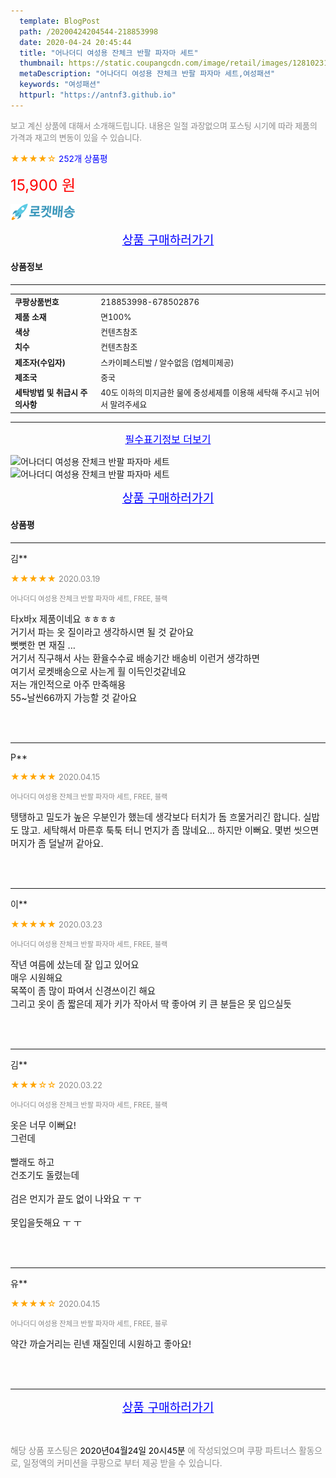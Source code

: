 ```yaml
---
  template: BlogPost
  path: /20200424204544-218853998
  date: 2020-04-24 20:45:44
  title: "어나더디 여성용 잔체크 반팔 파자마 세트"
  thumbnail: https://static.coupangcdn.com/image/retail/images/12810231941377-e963788a-0225-457f-a184-c4d133e6438f.jpg
  metaDescription: "어나더디 여성용 잔체크 반팔 파자마 세트,여성패션"
  keywords: "여성패션"
  httpurl: "https://antnf3.github.io"
---
```

  
<span style="color: #888;font-size:0.8rem">보고 계신 상품에 대해서 소개해드립니다.
내용은 일절 과장없으며 포스팅 시기에 따라 제품의 가격과 재고의 변동이 있을 수 있습니다.</span>
  
<span style="color: orange;">★★★★☆</span> <span style="color: blue;font-size: 0.85rem;">252개 상품평</span>

<span style="font-size: 0.9rem"></span> 

<span style="color: red;font-size: 1.5rem;">15,900 원</span>

![로켓배송](/assets/rocket_logo.png)

<p align="center"><a href="http://me2.do/GXhG5X33" style="font-size: 1.2rem; color: blue;">상품 구매하러가기</a></p>

#### 상품정보

---

|                  |                       |
| ---------------- | --------------------- |
| **<span style="font-size:0.8rem;">쿠팡상품번호</span>** | <span style="font-size:0.8rem;">218853998-678502876</span> |
| **<span style="font-size:0.8rem;">제품 소재</span>**    | <span style="font-size:0.8rem;">면100%</span>        |
| **<span style="font-size:0.8rem;">색상</span>**    | <span style="font-size:0.8rem;">컨텐츠참조</span>        |
| **<span style="font-size:0.8rem;">치수</span>**    | <span style="font-size:0.8rem;">컨텐츠참조</span>        |
| **<span style="font-size:0.8rem;">제조자(수입자)</span>**    | <span style="font-size:0.8rem;">스카이페스티발 / 알수없음 (업체미제공)</span>        |
| **<span style="font-size:0.8rem;">제조국</span>**    | <span style="font-size:0.8rem;">중국</span>        |
| **<span style="font-size:0.8rem;">세탁방법 및 취급시 주의사항</span>**    | <span style="font-size:0.8rem;">40도 이하의 미지금한 물에 중성세제를 이용해 세탁해 주시고 뉘어서 말려주세요</span>        |




---

<p align="center"><a href="http://me2.do/GXhG5X33" style="font-size: 1rem; color: blue;">필수표기정보 더보기</a></p>

![어나더디 여성용 잔체크 반팔 파자마 세트](http://thumbnail8.coupangcdn.com/thumbnails/remote/q89/image/product/content/vendorItem/2019/09/23/678502876/d749c72b-7a2d-4948-978e-74676f22c782.jpg)
![어나더디 여성용 잔체크 반팔 파자마 세트](http://thumbnail10.coupangcdn.com/thumbnails/remote/q89/image/retail/images/321234716317860-2cbb1efa-cb6d-4dd8-b9ab-f37b2c56f77d.jpg)

<p align="center"><a href="http://me2.do/GXhG5X33" style="font-size: 1.2rem; color: blue;">상품 구매하러가기</a></p>

#### 상품평
  
---
  
김**
    
<span style="color: orange;">★★★★★</span> <span style="font-size:0.8rem;color: #888;">2020.03.19</span>
    
<span style="color: #888;font-size:0.7rem">어나더디 여성용 잔체크 반팔 파자마 세트, FREE, 블랙</span>
    

    
<span style="font-size: 0.9rem;">타x바x 제품이네요 ㅎㅎㅎㅎ <br/>거기서 파는 옷 질이라고 생각하시면 될 것 같아요 <br/>뻣뻣한 면 재질 ... <br/>거기서 직구해서 사는 환율수수료 배송기간 배송비 이런거 생각하면<br/>여기서 로켓배송으로 사는게 훨 이득인것같네요 <br/>저는 개인적으로 아주 만족해용 <br/>55~날씬66까지 가능할 것 같아요</span>
    
<br>
<br>

---
  
P**
    
<span style="color: orange;">★★★★★</span> <span style="font-size:0.8rem;color: #888;">2020.04.15</span>
    
<span style="color: #888;font-size:0.7rem">어나더디 여성용 잔체크 반팔 파자마 세트, FREE, 블랙</span>
    

    
<span style="font-size: 0.9rem;">탱탱하고 밀도가 높은 우분인가 했는데 생각보다 터치가 돔 흐물거리긴 합니다. 실밥도 많고. 세탁해서 마른후 툭툭 터니 먼지가 좀 많네요... 하지만 이뻐요. 몇번 씻으면 머지가 좀 덜날꺼 같아요.</span>
    
<br>
<br>

---
  
이**
    
<span style="color: orange;">★★★★★</span> <span style="font-size:0.8rem;color: #888;">2020.03.23</span>
    
<span style="color: #888;font-size:0.7rem">어나더디 여성용 잔체크 반팔 파자마 세트, FREE, 블랙</span>
    

    
<span style="font-size: 0.9rem;">작년 여름에 샀는데 잘 입고 있어요 <br/>매우 시원해요<br/>목쪽이 좀 많이 파여서 신경쓰이긴 해요<br/>그리고 옷이 좀 짧은데 제가 키가 작아서 딱 좋아여 키 큰 분들은 못 입으실듯</span>
    
<br>
<br>

---
  
김**
    
<span style="color: orange;">★★★☆☆</span> <span style="font-size:0.8rem;color: #888;">2020.03.22</span>
    
<span style="color: #888;font-size:0.7rem">어나더디 여성용 잔체크 반팔 파자마 세트, FREE, 블랙</span>
    

    
<span style="font-size: 0.9rem;">옷은 너무 이뻐요!<br/>그런데<br/><br/>빨래도 하고<br/>건조기도 돌렸는데<br/><br/>검은 먼지가 끝도 없이 나와요 ㅜ ㅜ<br/><br/>못입을듯해요 ㅜ ㅜ</span>
    
<br>
<br>

---
  
유**
    
<span style="color: orange;">★★★★☆</span> <span style="font-size:0.8rem;color: #888;">2020.04.15</span>
    
<span style="color: #888;font-size:0.7rem">어나더디 여성용 잔체크 반팔 파자마 세트, FREE, 블루</span>
    

    
<span style="font-size: 0.9rem;">약간 까슬거리는 린넨 재질인데 시원하고 좋아요!</span>
    
<br>
<br>


  
---
  
<p align="center"><a href="http://me2.do/GXhG5X33" style="font-size: 1.2rem; color: blue;">상품 구매하러가기</a></p>
  
<br>
  
<span style="font-size: 0.85rem; color: #888;">해당 상품 포스팅은 <span style="color: #000;"> 2020년04월24일 20시45분 </span> 에 작성되었으며 쿠팡 파트너스 활동으로, 일정액의 커미션을 쿠팡으로 부터 제공 받을 수 있습니다.</span>